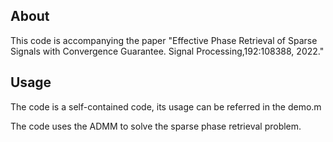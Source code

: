 ## About

This code is accompanying the paper "Effective Phase Retrieval of Sparse Signals with Convergence Guarantee. Signal Processing,192:108388, 2022."

## Usage

The code is a self-contained code, its usage can be referred in the demo.m

The code uses the ADMM to solve the sparse phase retrieval problem.